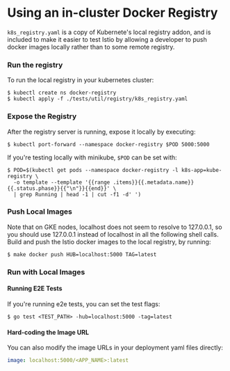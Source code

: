 # Using an in-cluster Docker Registry

`k8s_registry.yaml` is a copy of Kubernete's local registry addon, and is included to make it easier to test
Istio by allowing a developer to push docker images locally rather than to some remote registry.

### Run the registry
To run the local registry in your kubernetes cluster:

```shell
$ kubectl create ns docker-registry
$ kubectl apply -f ./tests/util/registry/k8s_registry.yaml
```

### Expose the Registry

After the registry server is running, expose it locally by executing:

```shell
$ kubectl port-forward --namespace docker-registry $POD 5000:5000
```

If you're testing locally with minikube, `$POD` can be set with:

```shell
$ POD=$(kubectl get pods --namespace docker-registry -l k8s-app=kube-registry \
  -o template --template '{{range .items}}{{.metadata.name}} {{.status.phase}}{{"\n"}}{{end}}' \
  | grep Running | head -1 | cut -f1 -d' ')
```

### Push Local Images

Note that on GKE nodes, localhost does not seem to resolve to 127.0.0.1, so you
should use 127.0.0.1 instead of localhost in all the following shell calls.
Build and push the Istio docker images to the local registry, by running:

```shell
$ make docker push HUB=localhost:5000 TAG=latest
```

### Run with Local Images

#### Running E2E Tests
If you're running e2e tests, you can set the test flags:

```shell
$ go test <TEST_PATH> -hub=localhost:5000 -tag=latest
```

#### Hard-coding the Image URL

You can also modify the image URLs in your deployment yaml files directly:

```yaml
image: localhost:5000/<APP_NAME>:latest
```

